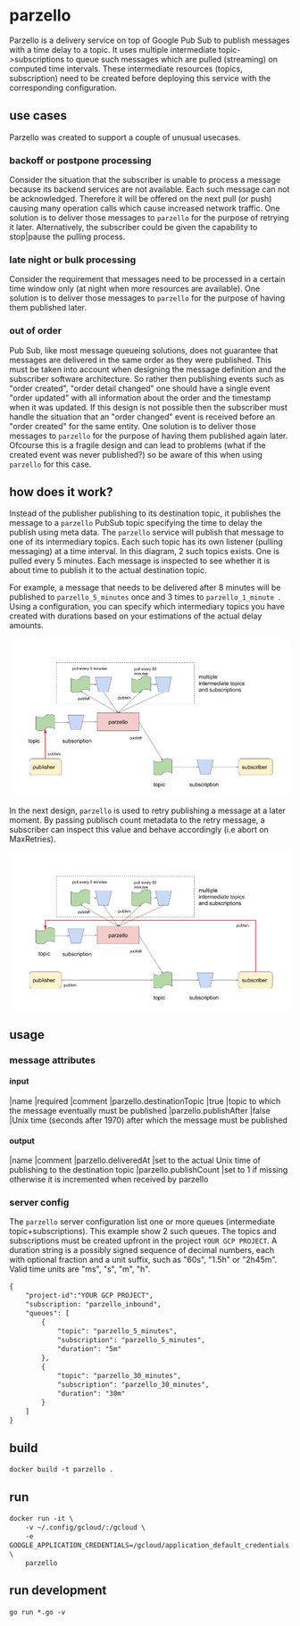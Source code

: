# parzello

Parzello is a delivery service on top of Google Pub Sub to publish messages with a time delay to a topic.
It uses multiple intermediate topic->subscriptions to queue such messages which are pulled (streaming) on computed time intervals.
These intermediate resources (topics, subscription) need to be created before deploying this service with the corresponding configuration.

## use cases
Parzello was created to support a couple of unusual usecases.

### backoff or postpone processing
Consider the situation that the subscriber is unable to process a message because its backend services are not available.
Each such message can not be acknowledged.
Therefore it will be offered on the next pull (or push) causing many operation calls which cause increased network traffic.
One solution is to deliver those messages to `parzello` for the purpose of retrying it later.
Alternatively, the subscriber could be given the capability to stop|pause the pulling process.

### late night or bulk processing
Consider the requirement that messages need to be processed in a certain time window only (at night when more resources are available).
One solution is to deliver those messages to `parzello` for the purpose of having them published later.

### out of order
Pub Sub, like most message queueing solutions, does not guarantee that messages are delivered in the same order as they were published. This must be taken into account when designing the message definition and the subscriber software architecture. So rather then publishing events such as "order created", "order detail changed" one should have a single event "order updated" with all information about the order and the timestamp when it was updated.
If this design is not possible then the subscriber must handle the situation that an "order changed" event is received before an "order created" for the same entity.
One solution is to deliver those messages to `parzello` for the purpose of having them published again later.
Ofcourse this is a fragile design and can lead to problems (what if the created event was never published?) so be aware of this when using `parzello` for this case.

## how does it work?


Instead of the publisher publishing to its destination topic, it publishes the message to a `parzello` PubSub topic specifying the time to delay the publish using meta data.
The `parzello` service will publish that message to one of its intermediary topics. 
Each such topic has its own listener (pulling messaging) at a time interval.
In this diagram, 2 such topics exists. One is pulled every 5 minutes. 
Each message is inspected to see whether it is about time to publish it to the actual destination topic.

For example, a message that needs to be delivered after 8 minutes will be published to `parzello_5_minutes` once and 3 times to `parzello_1_minute `.
Using a configuration, you can specify which intermediary topics you have created with durations based on your estimations of the actual delay amounts.

![](./doc/parzello_delay.png)

In the next design, `parzello` is used to retry publishing a message at a later moment.
By passing publisch count metadata to the retry message, a subscriber can inspect this value and behave accordingly (i.e abort on MaxRetries).

![](./doc/parzello_delay_retry.png)

## usage

### message attributes

#### input
|name                       |required   |comment
|parzello.destinationTopic  |true       |topic to which the message eventually must be published
|parzello.publishAfter      |false      |Unix time (seconds after 1970) after which the message must be published


#### output
|name                       |comment
|parzello.deliveredAt       |set to the actual Unix time of publishing to the destination topic
|parzello.publishCount      |set to 1 if missing otherwise it is incremented when received by parzello


### server config

The `parzello` server configuration list one or more queues (intermediate topic+subscriptions).
This example show 2 such queues. 
The topics and subscriptions must be created upfront in the project `YOUR GCP PROJECT`.
A duration string is a possibly signed sequence of decimal numbers, each with optional fraction and a unit suffix, such as "60s", "1.5h" or "2h45m". Valid time units are "ms", "s", "m", "h".

    {
        "project-id":"YOUR GCP PROJECT",
        "subscription: "parzello_inbound",
        "queues": [
            {
                "topic": "parzello_5_minutes",
                "subscription": "parzello_5_minutes",
                "duration": "5m"
            },
            {
                "topic": "parzello_30_minutes",
                "subscription": "parzello_30_minutes",
                "duration": "30m"
            }
        ]
    }

## build

    docker build -t parzello .

## run

    docker run -it \
        -v ~/.config/gcloud/:/gcloud \
        -e GOOGLE_APPLICATION_CREDENTIALS=/gcloud/application_default_credentials.json \
        parzello

## run development

    go run *.go -v
